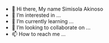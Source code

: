 - 👋 Hi there, My name Simisola Akinoso
- 👀 I’m interested in ...
- 🌱 I’m currently learning ...
- 💞️ I’m looking to collaborate on ...
- 📫 How to reach me ...

<!---
Ceemisawlar/Ceemisawlar is a ✨ special ✨ repository because its `README.md` (this file) appears on your GitHub profile.
You can click the Preview link to take a look at your changes.
--->
